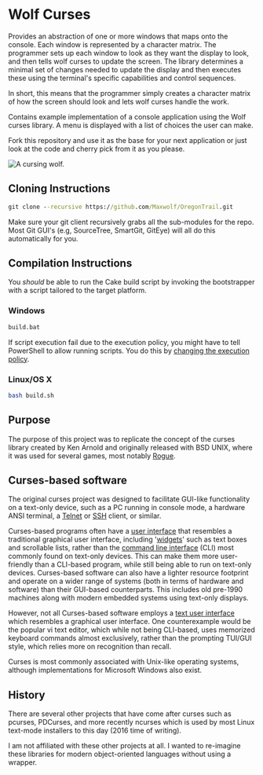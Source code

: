 # Wolf Curses

Provides an abstraction of one or more windows that maps onto the console. Each window is represented by a character matrix. The programmer sets up each window to look as they want the display to look, and then tells wolf curses to update the screen. The library determines a minimal set of changes needed to update the display and then executes these using the terminal's specific capabilities and control sequences.

In short, this means that the programmer simply creates a character matrix of how the screen should look and lets wolf curses handle the work.

Contains example implementation of a console application using the Wolf curses library. A menu is displayed with a list of choices the user can make.

Fork this repository and use it as the base for your next application or just look at the code and cherry pick from it as you please.

![A cursing wolf.](https://raw.githubusercontent.com/Maxwolf/WolfCurses/master/media/logo.jpg)

## Cloning Instructions ##

```cmd
git clone --recursive https://github.com/Maxwolf/OregonTrail.git
```

Make sure your git client recursively grabs all the sub-modules for the repo. Most Git GUI's (e.g, SourceTree, SmartGit, GitEye) will all do this automatically for you.

## Compilation Instructions ##

You *should* be able to run the Cake build script by invoking the bootstrapper with a script tailored to the target platform.

### Windows ###

```cmd
build.bat
```

If script execution fail due to the execution policy, you might have to tell PowerShell to allow running scripts. You do this by [changing the execution policy](https://technet.microsoft.com/en-us/library/ee176961.aspx).

### Linux/OS X ###

```bash
bash build.sh
```

## Purpose ##

The purpose of this project was to replicate the concept of the curses library created by Ken Arnold and originally released with BSD UNIX, where it was used for several games, most notably [Rogue](https://en.wikipedia.org/wiki/Rogue_(video_game) "Rogue (video game)").

## Curses-based software ##

The original curses project was designed to facilitate GUI-like functionality on a text-only device, such as a PC running in console mode, a hardware ANSI terminal, a [Telnet](https://en.wikipedia.org/wiki/Telnet "Telnet") or [SSH](https://en.wikipedia.org/wiki/Secure_Shell "Secure Shell") client, or similar.

Curses-based programs often have a [user interface](https://en.wikipedia.org/wiki/User_interface "User interface") that resembles a traditional graphical user interface, including '[widgets](https://en.wikipedia.org/wiki/Widget_(computing) "Widget (GUI)")' such as text boxes and scrollable lists, rather than the [command line interface](https://en.wikipedia.org/wiki/Command-line_interface "Command-line interface") (CLI) most commonly found on text-only devices. This can make them more user-friendly than a CLI-based program, while still being able to run on text-only devices. Curses-based software can also have a lighter resource footprint and operate on a wider range of systems (both in terms of hardware and software) than their GUI-based counterparts. This includes old pre-1990 machines along with modern embedded systems using text-only displays.

However, not all Curses-based software employs a [text user interface](https://en.wikipedia.org/wiki/Text-based_user_interface "Text-based user interface") which resembles a graphical user interface. One counterexample would be the popular vi text editor, which while not being CLI-based, uses memorized keyboard commands almost exclusively, rather than the prompting TUI/GUI style, which relies more on recognition than recall.

Curses is most commonly associated with Unix-like operating systems, although implementations for Microsoft Windows also exist.

## History ##

There are several other projects that have come after curses such as pcurses, PDCurses, and more recently ncurses which is used by most Linux text-mode installers to this day (2016 time of writing).

I am not affiliated with these other projects at all. I wanted to re-imagine these libraries for modern object-oriented languages without using a wrapper.
